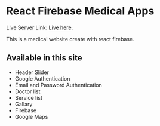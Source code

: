 # React Firebase Medical Apps

Live Server Link: [Live here](https://github.com/facebook/create-react-app).

This is a medical website create with react firebase.
## Available in this site
* Header Slider
* Google Authentication
* Email and Password Authentication
* Doctor list
* Service list
* Gallary
* Firebase
* Google Maps
